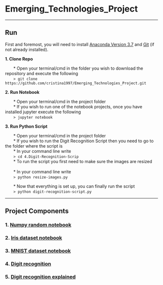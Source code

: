 # Emerging_Technologies_Project
***
## Run
First and foremost, you will need to install [Anaconda Version 3.7](https://www.anaconda.com/download/) and [Git](https://git-scm.com/book/en/v2/Getting-Started-Installing-Git) (if not already installed).

**1. Clone Repo**

&nbsp;&nbsp;&nbsp;&nbsp;&nbsp;&nbsp;&nbsp;* Open your terminal/cmd in the folder you wish to download the repository and execute the following <br>
&nbsp;&nbsp;&nbsp;&nbsp;&nbsp;&nbsp;&nbsp;```> git clone https://github.com/cristina1997/Emerging_Technologies_Project.git```

**2. Run Notebook**

&nbsp;&nbsp;&nbsp;&nbsp;&nbsp;&nbsp;&nbsp;* Open your terminal/cmd in the project folder <br>
&nbsp;&nbsp;&nbsp;&nbsp;&nbsp;&nbsp;&nbsp;* If you wish to run one of the notebook projects, once you have installed jupyter execute the following <br>
&nbsp;&nbsp;&nbsp;&nbsp;&nbsp;&nbsp;&nbsp;```> jupyter notebook```

**3. Run Python Script**

&nbsp;&nbsp;&nbsp;&nbsp;&nbsp;&nbsp;&nbsp;* Open your terminal/cmd in the project folder <br>
&nbsp;&nbsp;&nbsp;&nbsp;&nbsp;&nbsp;&nbsp;* If you wish to run the Digit Recognition Script then you need to go to the folder where the script is <br>
&nbsp;&nbsp;&nbsp;&nbsp;&nbsp;&nbsp;&nbsp;* In your command line write <br>
&nbsp;&nbsp;&nbsp;&nbsp;&nbsp;&nbsp;&nbsp;```> cd 4.Digit-Recognition-Scrip``` <br>
&nbsp;&nbsp;&nbsp;&nbsp;&nbsp;&nbsp;&nbsp;* To run the script you first need to make sure the images are resized <br><br>
&nbsp;&nbsp;&nbsp;&nbsp;&nbsp;&nbsp;&nbsp;* In your command line write <br>
&nbsp;&nbsp;&nbsp;&nbsp;&nbsp;&nbsp;&nbsp;```> python resize-images.py``` <br>

&nbsp;&nbsp;&nbsp;&nbsp;&nbsp;&nbsp;&nbsp;* Now that everything is set up, you can finally run the script <br>
&nbsp;&nbsp;&nbsp;&nbsp;&nbsp;&nbsp;&nbsp;```> python digit-recognition-script.py```

***

## Project Components
### 1. [Numpy random notebook](https://github.com/cristina1997/Emerging_Technologies_Project/blob/master/1.Numpy-Random-Notebook/numpy-random-notebook.ipynb)

### 2. [Iris dataset notebook](https://github.com/cristina1997/Emerging_Technologies_Project/blob/master/2.Iris-Dataset-Notebook/iris-dataset-notebook.ipynb)

### 3. [MNIST dataset notebook](https://github.com/cristina1997/Emerging_Technologies_Project/blob/master/3.MNIST-Dataset-Notebook/MNIST-dataset-notebook.ipynb)

### 4. [Digit recognition](https://github.com/cristina1997/Emerging_Technologies_Project/tree/master/4.Digit-Recognition-Script)

### 5. [Digit recognition explained](https://github.com/cristina1997/Emerging_Technologies_Project/blob/master/5.Digit-Recognition-Notebook/digit-recognition-notebook.ipynb)
